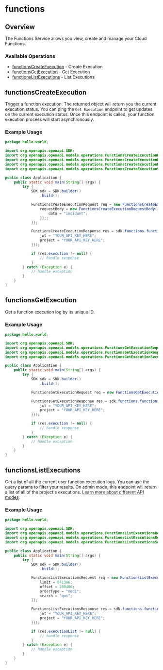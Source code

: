 # functions

## Overview

The Functions Service allows you view, create and manage your Cloud Functions.

### Available Operations

* [functionsCreateExecution](#functionscreateexecution) - Create Execution
* [functionsGetExecution](#functionsgetexecution) - Get Execution
* [functionsListExecutions](#functionslistexecutions) - List Executions

## functionsCreateExecution

Trigger a function execution. The returned object will return you the current execution status. You can ping the `Get Execution` endpoint to get updates on the current execution status. Once this endpoint is called, your function execution process will start asynchronously.

### Example Usage

```java
package hello.world;

import org.openapis.openapi.SDK;
import org.openapis.openapi.models.operations.FunctionsCreateExecutionRequest;
import org.openapis.openapi.models.operations.FunctionsCreateExecutionRequestBody;
import org.openapis.openapi.models.operations.FunctionsCreateExecutionResponse;
import org.openapis.openapi.models.operations.FunctionsCreateExecutionSecurity;

public class Application {
    public static void main(String[] args) {
        try {
            SDK sdk = SDK.builder()
                .build();

            FunctionsCreateExecutionRequest req = new FunctionsCreateExecutionRequest("itaque") {{
                requestBody = new FunctionsCreateExecutionRequestBody() {{
                    data = "incidunt";
                }};;
            }};            

            FunctionsCreateExecutionResponse res = sdk.functions.functionsCreateExecution(req, new FunctionsCreateExecutionSecurity("enim", "consequatur") {{
                jwt = "YOUR_API_KEY_HERE";
                project = "YOUR_API_KEY_HERE";
            }});

            if (res.execution != null) {
                // handle response
            }
        } catch (Exception e) {
            // handle exception
        }
    }
}
```

## functionsGetExecution

Get a function execution log by its unique ID.

### Example Usage

```java
package hello.world;

import org.openapis.openapi.SDK;
import org.openapis.openapi.models.operations.FunctionsGetExecutionRequest;
import org.openapis.openapi.models.operations.FunctionsGetExecutionResponse;
import org.openapis.openapi.models.operations.FunctionsGetExecutionSecurity;

public class Application {
    public static void main(String[] args) {
        try {
            SDK sdk = SDK.builder()
                .build();

            FunctionsGetExecutionRequest req = new FunctionsGetExecutionRequest("est", "quibusdam");            

            FunctionsGetExecutionResponse res = sdk.functions.functionsGetExecution(req, new FunctionsGetExecutionSecurity("explicabo", "deserunt") {{
                jwt = "YOUR_API_KEY_HERE";
                project = "YOUR_API_KEY_HERE";
            }});

            if (res.execution != null) {
                // handle response
            }
        } catch (Exception e) {
            // handle exception
        }
    }
}
```

## functionsListExecutions

Get a list of all the current user function execution logs. You can use the query params to filter your results. On admin mode, this endpoint will return a list of all of the project's executions. [Learn more about different API modes](/docs/admin).

### Example Usage

```java
package hello.world;

import org.openapis.openapi.SDK;
import org.openapis.openapi.models.operations.FunctionsListExecutionsRequest;
import org.openapis.openapi.models.operations.FunctionsListExecutionsResponse;
import org.openapis.openapi.models.operations.FunctionsListExecutionsSecurity;

public class Application {
    public static void main(String[] args) {
        try {
            SDK sdk = SDK.builder()
                .build();

            FunctionsListExecutionsRequest req = new FunctionsListExecutionsRequest("distinctio") {{
                limit = 841386;
                offset = 289406;
                orderType = "modi";
                search = "qui";
            }};            

            FunctionsListExecutionsResponse res = sdk.functions.functionsListExecutions(req, new FunctionsListExecutionsSecurity("aliquid", "cupiditate") {{
                jwt = "YOUR_API_KEY_HERE";
                project = "YOUR_API_KEY_HERE";
            }});

            if (res.executionList != null) {
                // handle response
            }
        } catch (Exception e) {
            // handle exception
        }
    }
}
```
